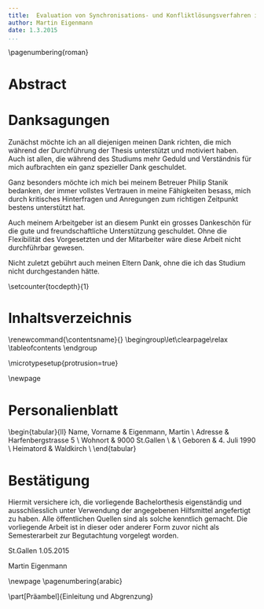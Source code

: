 ```yaml
---
title:  Evaluation von Synchronisations- und Konfliktlösungsverfahren im Web-Umfeld 
author: Martin Eigenmann
date: 1.3.2015
...
```



\pagenumbering{roman}


# Abstract

# Danksagungen
Zunächst möchte ich an all diejenigen meinen Dank richten, die mich während der Durchführung der Thesis unterstützt und motiviert haben. Auch ist allen, die während des Studiums mehr Geduld und Verständnis für mich aufbrachten ein ganz spezieller Dank geschuldet.

Ganz besonders möchte ich mich bei meinem Betreuer Philip Stanik bedanken, der immer vollstes Vertrauen in meine Fähigkeiten besass, mich durch kritisches Hinterfragen und Anregungen zum richtigen Zeitpunkt bestens unterstützt hat.

Auch meinem Arbeitgeber ist an diesem Punkt ein grosses Dankeschön für die gute und freundschaftliche Unterstützung geschuldet. Ohne die Flexibilität des Vorgesetzten und der Mitarbeiter wäre diese Arbeit nicht durchführbar gewesen.

Nicht zuletzt gebührt auch meinen Eltern Dank, ohne die ich das Studium nicht durchgestanden hätte.

<!-- 
Personen die Korrekturgelesen haben!!!!
-->

\setcounter{tocdepth}{1}

# Inhaltsverzeichnis 
\renewcommand{\contentsname}{} \begingroup\let\clearpage\relax
\tableofcontents
\endgroup

\microtypesetup{protrusion=true}

\newpage


# Personalienblatt

\begin{tabular}{ll}
Name, Vorname & Eigenmann, Martin \\
Adresse & Harfenbergstrasse 5 \\
Wohnort & 9000 St.Gallen \\
& \\
Geboren & 4. Juli 1990 \\
Heimatord & Waldkirch \\
\end{tabular}



# Bestätigung
Hiermit versichere ich, die vorliegende Bachelorthesis eigenständig und ausschliesslich unter Verwendung der angegebenen Hilfsmittel angefertigt zu haben.
Alle öffentlichen Quellen sind als solche kenntlich gemacht. Die vorliegende Arbeit ist in dieser oder anderer Form zuvor nicht als Semesterarbeit zur Begutachtung vorgelegt worden.

St.Gallen 1.05.2015

Martin Eigenmann


\newpage
\pagenumbering{arabic}


\part[Präambel]{Einleitung und Abgrenzung}